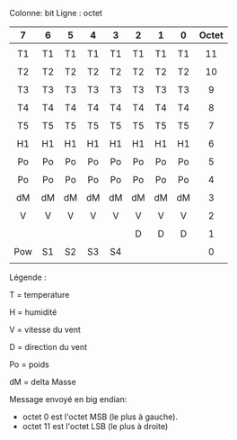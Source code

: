 Colonne: bit
Ligne  : octet 

|  7   |  6   |  5   |  4   |  3   |  2   |  1   |  0   | Octet |
| :--: | :--: | :--: | :--: | :--: | :--: | :--: | :--: | :---: |
|      |      |      |      |      |      |      |      |       |
|  T1  |  T1  |  T1  |  T1  |  T1  |  T1  |  T1  |  T1  |  11   |
|      |      |      |      |      |      |      |      |       |
|  T2  |  T2  |  T2  |  T2  |  T2  |  T2  |  T2  |  T2  |  10   |
|      |      |      |      |      |      |      |      |       |
|  T3  |  T3  |  T3  |  T3  |  T3  |  T3  |  T3  |  T3  |   9   |
|      |      |      |      |      |      |      |      |       |
|  T4  |  T4  |  T4  |  T4  |  T4  |  T4  |  T4  |  T4  |   8   |
|      |      |      |      |      |      |      |      |       |
|  T5  |  T5  |  T5  |  T5  |  T5  |  T5  |  T5  |  T5  |   7   |
|      |      |      |      |      |      |      |      |       |
|  H1  |  H1  |  H1  |  H1  |  H1  |  H1  |  H1  |  H1  |   6   |
|      |      |      |      |      |      |      |      |       |
|  Po  |  Po  |  Po  |  Po  |  Po  |  Po  |  Po  |  Po  |   5   |
|      |      |      |      |      |      |      |      |       |
|  Po  |  Po  |  Po  |  Po  |  Po  |  Po  |  Po  |  Po  |   4   |
|      |      |      |      |      |      |      |      |       |
|  dM  |  dM  |  dM  |  dM  |  dM  |  dM  |  dM  |  dM  |   3   |
|      |      |      |      |      |      |      |      |       |
|  V   |  V   |  V   |  V   |  V   |  V   |  V   |  V   |   2   |
|      |      |      |      |      |      |      |      |       |
|      |      |      |      |      |  D   |  D   |  D   |   1   |
|      |      |      |      |      |      |      |      |       |
| Pow  |  S1  |  S2  |  S3  |  S4  |      |      |      |   0   |
|      |      |      |      |      |      |      |      |       |

Légende : 

T = temperature

H = humidité

V = vitesse du vent

D = direction du vent

Po = poids

dM = delta Masse

Message envoyé en big endian:

- octet 0 est l'octet MSB (le plus à gauche).
- octet 11 est l'octet LSB (le plus à droite)
